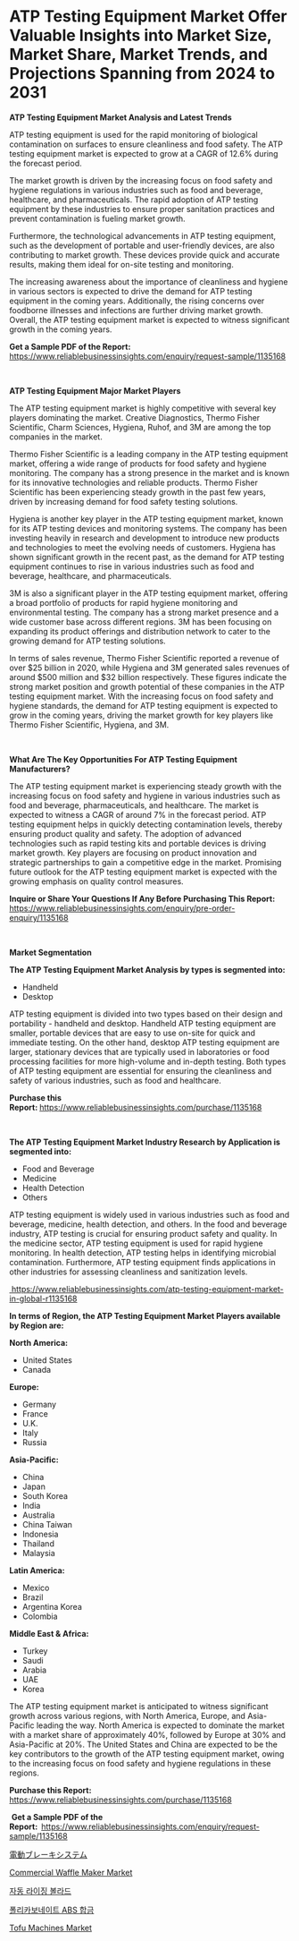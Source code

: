 <p><h1>ATP Testing Equipment Market Offer Valuable Insights into Market Size, Market Share, Market Trends, and Projections Spanning from 2024 to 2031</h1></p><p><strong>ATP Testing Equipment Market Analysis and Latest Trends</strong></p>
<p><p>ATP testing equipment is used for the rapid monitoring of biological contamination on surfaces to ensure cleanliness and food safety. The ATP testing equipment market is expected to grow at a CAGR of 12.6% during the forecast period. </p><p>The market growth is driven by the increasing focus on food safety and hygiene regulations in various industries such as food and beverage, healthcare, and pharmaceuticals. The rapid adoption of ATP testing equipment by these industries to ensure proper sanitation practices and prevent contamination is fueling market growth.</p><p>Furthermore, the technological advancements in ATP testing equipment, such as the development of portable and user-friendly devices, are also contributing to market growth. These devices provide quick and accurate results, making them ideal for on-site testing and monitoring.</p><p>The increasing awareness about the importance of cleanliness and hygiene in various sectors is expected to drive the demand for ATP testing equipment in the coming years. Additionally, the rising concerns over foodborne illnesses and infections are further driving market growth. Overall, the ATP testing equipment market is expected to witness significant growth in the coming years.</p></p>
<p><strong>Get a Sample PDF of the Report:&nbsp;</strong> <a href="https://www.reliablebusinessinsights.com/enquiry/request-sample/1135168">https://www.reliablebusinessinsights.com/enquiry/request-sample/1135168</a></p>
<p>&nbsp;</p>
<p><strong>ATP Testing Equipment Major Market Players</strong></p>
<p><p>The ATP testing equipment market is highly competitive with several key players dominating the market. Creative Diagnostics, Thermo Fisher Scientific, Charm Sciences, Hygiena, Ruhof, and 3M are among the top companies in the market.</p><p>Thermo Fisher Scientific is a leading company in the ATP testing equipment market, offering a wide range of products for food safety and hygiene monitoring. The company has a strong presence in the market and is known for its innovative technologies and reliable products. Thermo Fisher Scientific has been experiencing steady growth in the past few years, driven by increasing demand for food safety testing solutions.</p><p>Hygiena is another key player in the ATP testing equipment market, known for its ATP testing devices and monitoring systems. The company has been investing heavily in research and development to introduce new products and technologies to meet the evolving needs of customers. Hygiena has shown significant growth in the recent past, as the demand for ATP testing equipment continues to rise in various industries such as food and beverage, healthcare, and pharmaceuticals.</p><p>3M is also a significant player in the ATP testing equipment market, offering a broad portfolio of products for rapid hygiene monitoring and environmental testing. The company has a strong market presence and a wide customer base across different regions. 3M has been focusing on expanding its product offerings and distribution network to cater to the growing demand for ATP testing solutions.</p><p>In terms of sales revenue, Thermo Fisher Scientific reported a revenue of over $25 billion in 2020, while Hygiena and 3M generated sales revenues of around $500 million and $32 billion respectively. These figures indicate the strong market position and growth potential of these companies in the ATP testing equipment market. With the increasing focus on food safety and hygiene standards, the demand for ATP testing equipment is expected to grow in the coming years, driving the market growth for key players like Thermo Fisher Scientific, Hygiena, and 3M.</p></p>
<p>&nbsp;</p>
<p><strong>What Are The Key Opportunities For ATP Testing Equipment Manufacturers?</strong></p>
<p><p>The ATP testing equipment market is experiencing steady growth with the increasing focus on food safety and hygiene in various industries such as food and beverage, pharmaceuticals, and healthcare. The market is expected to witness a CAGR of around 7% in the forecast period. ATP testing equipment helps in quickly detecting contamination levels, thereby ensuring product quality and safety. The adoption of advanced technologies such as rapid testing kits and portable devices is driving market growth. Key players are focusing on product innovation and strategic partnerships to gain a competitive edge in the market. Promising future outlook for the ATP testing equipment market is expected with the growing emphasis on quality control measures.</p></p>
<p><strong>Inquire or Share Your Questions If Any Before Purchasing This Report:</strong> <a href="https://www.reliablebusinessinsights.com/enquiry/pre-order-enquiry/1135168">https://www.reliablebusinessinsights.com/enquiry/pre-order-enquiry/1135168</a></p>
<p>&nbsp;</p>
<p><strong>Market Segmentation</strong></p>
<p><strong>The ATP Testing Equipment Market Analysis by types is segmented into:</strong></p>
<p><ul><li>Handheld</li><li>Desktop</li></ul></p>
<p><p>ATP testing equipment is divided into two types based on their design and portability - handheld and desktop. Handheld ATP testing equipment are smaller, portable devices that are easy to use on-site for quick and immediate testing. On the other hand, desktop ATP testing equipment are larger, stationary devices that are typically used in laboratories or food processing facilities for more high-volume and in-depth testing. Both types of ATP testing equipment are essential for ensuring the cleanliness and safety of various industries, such as food and healthcare.</p></p>
<p><strong>Purchase this Report:&nbsp;</strong><a href="https://www.reliablebusinessinsights.com/purchase/1135168">https://www.reliablebusinessinsights.com/purchase/1135168</a></p>
<p>&nbsp;</p>
<p><strong>The ATP Testing Equipment Market Industry Research by Application is segmented into:</strong></p>
<p><ul><li>Food and Beverage</li><li>Medicine</li><li>Health Detection</li><li>Others</li></ul></p>
<p><p>ATP testing equipment is widely used in various industries such as food and beverage, medicine, health detection, and others. In the food and beverage industry, ATP testing is crucial for ensuring product safety and quality. In the medicine sector, ATP testing equipment is used for rapid hygiene monitoring. In health detection, ATP testing helps in identifying microbial contamination. Furthermore, ATP testing equipment finds applications in other industries for assessing cleanliness and sanitization levels.</p></p>
<p><a href="https://www.reliablebusinessinsights.com/atp-testing-equipment-market-in-global-r1135168">&nbsp;https://www.reliablebusinessinsights.com/atp-testing-equipment-market-in-global-r1135168</a></p>
<p><strong>In terms of Region, the ATP Testing Equipment Market Players available by Region are:</strong></p>
<p>
    <p> <strong> North America: </strong>
        <ul>
            <li>United States</li>
            <li>Canada</li>
        </ul>
        </p> 
    <p> <strong> Europe: </strong>
        <ul>
            <li>Germany</li>
            <li>France</li>
            <li>U.K.</li>
            <li>Italy</li>
            <li>Russia</li>
        </ul>
        </p> 
    <p> <strong> Asia-Pacific: </strong>
        <ul>
            <li>China</li>
            <li>Japan</li>
            <li>South Korea</li>
            <li>India</li>
            <li>Australia</li>
            <li>China Taiwan</li>
            <li>Indonesia</li>
            <li>Thailand</li>
            <li>Malaysia</li>
        </ul>
        </p> 
    <p> <strong> Latin America: </strong>
        <ul>
            <li>Mexico</li>
            <li>Brazil</li>
            <li>Argentina Korea</li>
            <li>Colombia</li>
        </ul>
        </p> 
    <p> <strong> Middle East & Africa: </strong>
        <ul>
            <li>Turkey</li>
            <li>Saudi</li>
            <li>Arabia</li>
            <li>UAE</li>
            <li>Korea</li>
        </ul>
    </p>
    </p>
<p><p>The ATP testing equipment market is anticipated to witness significant growth across various regions, with North America, Europe, and Asia-Pacific leading the way. North America is expected to dominate the market with a market share of approximately 40%, followed by Europe at 30% and Asia-Pacific at 20%. The United States and China are expected to be the key contributors to the growth of the ATP testing equipment market, owing to the increasing focus on food safety and hygiene regulations in these regions.</p></p>
<p><strong>Purchase this Report: </strong><a href="https://www.reliablebusinessinsights.com/purchase/1135168">https://www.reliablebusinessinsights.com/purchase/1135168</a></p>
<p>&nbsp;<strong>Get a Sample PDF of the Report:&nbsp;&nbsp;</strong><a href="https://www.reliablebusinessinsights.com/enquiry/request-sample/1135168">https://www.reliablebusinessinsights.com/enquiry/request-sample/1135168</a></p>
<p><strong></strong></p>
<p><p><a href="https://github.com/marbadji/Market-Research-Report-List-2/blob/main/6689234155618.md">電動ブレーキシステム</a></p><p><a href="https://github.com/jhonangga41/Market-Research-Report-List-1/blob/main/commercial-waffle-maker-market.md">Commercial Waffle Maker Market</a></p><p><a href="https://github.com/GabrielBlanda5656/Market-Research-Report-List-2/blob/main/7612981166257.md">자동 라이징 볼라드</a></p><p><a href="https://github.com/rick7624/Market-Research-Report-List-2/blob/main/2112714166258.md">폴리카보네이트 ABS 합금</a></p><p><a href="https://github.com/jnzzvtbl92/Market-Research-Report-List-1/blob/main/tofu-machines-market.md">Tofu Machines Market</a></p></p>